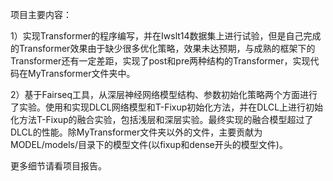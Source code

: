 项目主要内容：

1）实现Transformer的程序编写，并在Iwslt14数据集上进行试验，但是自己完成的Transformer效果由于缺少很多优化策略，效果未达预期，与成熟的框架下的Transformer还有一定差距，实现了post和pre两种结构的Transformer，实现代码在MyTransformer文件夹中。

2）基于Fairseq工具，从深层神经网络模型结构、参数初始化策略两个方面进行了实验。使用和实现DLCL网络模型和T-Fixup初始化方法，并在DLCL上进行初始化方法T-Fixup的融合实验，包括浅层和深层实验。最终实现的融合模型超过了DLCL的性能。除MyTransformer文件夹以外的文件，主要贡献为MODEL/models/目录下的模型文件(以fixup和dense开头的模型文件)。

更多细节请看项目报告。
